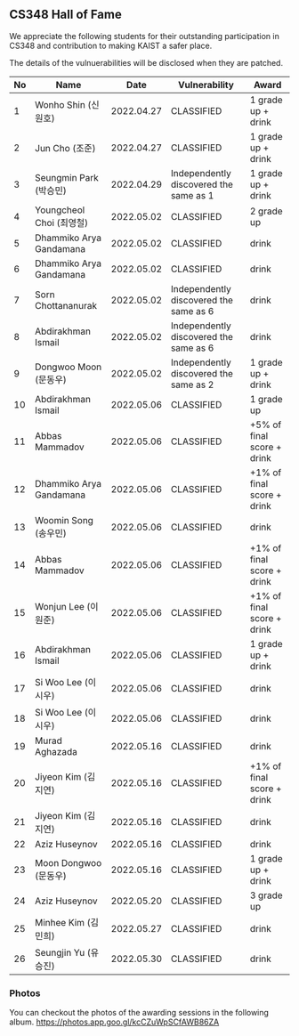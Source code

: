 ## CS348 Hall of Fame
We appreciate the following students for their outstanding participation in CS348
and contribution to making KAIST a safer place.

The details of the vulnuerabilities will be disclosed when they are patched.

|No|Name|Date|Vulnerability|Award|
|--|----|----|-------------|-----|
|1 |Wonho Shin (신원호)|2022.04.27| CLASSIFIED | 1 grade up + drink|
|2 |Jun Cho (조준)|2022.04.27| CLASSIFIED | 1 grade up + drink|
|3 |Seungmin Park (박승민)|2022.04.29| Independently discovered the same as 1 | 1 grade up + drink|
|4 |Youngcheol Choi (최영철)|2022.05.02| CLASSIFIED | 2 grade up |
|5 |Dhammiko Arya Gandamana|2022.05.02| CLASSIFIED| drink |
|6 |Dhammiko Arya Gandamana|2022.05.02| CLASSIFIED | drink |
|7 |Sorn Chottananurak|2022.05.02|Independently discovered the same as 6| drink |
|8 |Abdirakhman Ismail|2022.05.02|Independently discovered the same as 6| drink |
|9 |Dongwoo Moon (문동우)|2022.05.02| Independently discovered the same as 2 | 1 grade up + drink |
|10|Abdirakhman Ismail|2022.05.06| CLASSIFIED | 1 grade up |
|11|Abbas Mammadov|2022.05.06| CLASSIFIED | +5% of final score + drink|
|12|Dhammiko Arya Gandamana|2022.05.06| CLASSIFIED | +1% of final score + drink|
|13|Woomin Song (송우민)|2022.05.06| CLASSIFIED | drink |
|14|Abbas Mammadov |2022.05.06| CLASSIFIED |  +1% of final score + drink|
|15|Wonjun Lee (이원준)|2022.05.06| CLASSIFIED | +1% of final score + drink|
|16|Abdirakhman Ismail|2022.05.06| CLASSIFIED | 1 grade up + drink|
|17|Si Woo Lee (이시우)|2022.05.06| CLASSIFIED | drink |
|18|Si Woo Lee (이시우)|2022.05.06| CLASSIFIED | drink |
|19|Murad Aghazada|2022.05.16| CLASSIFIED | drink |
|20|Jiyeon Kim (김지연)|2022.05.16| CLASSIFIED | +1% of final score + drink |
|21|Jiyeon Kim (김지연)|2022.05.16| CLASSIFIED | drink |
|22|Aziz Huseynov|2022.05.16| CLASSIFIED | drink |
|23|Moon Dongwoo (문동우)|2022.05.16| CLASSIFIED | 1 grade up + drink |
|24|Aziz Huseynov|2022.05.20| CLASSIFIED | 3 grade up |
|25|Minhee Kim (김민희)|2022.05.27| CLASSIFIED | drink |
|26|Seungjin Yu (유승진)|2022.05.30| CLASSIFIED | drink |


### Photos
You can checkout the photos of the awarding sessions in the following album. https://photos.app.goo.gl/kcCZuWpSCfAWB86ZA
